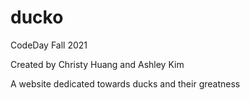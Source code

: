 # ducko
CodeDay Fall 2021

Created by Christy Huang and Ashley Kim

A website dedicated towards ducks and their greatness

